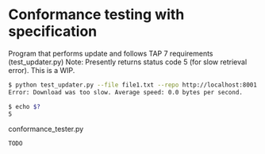 # Conformance testing with specification

Program that performs update and follows TAP 7 requirements (test_updater.py)
Note: Presently returns status code 5 (for slow retrieval error).  This is a WIP.

```Bash
$ python test_updater.py --file file1.txt --repo http://localhost:8001 --metadata /tmp/metadata --targets /tmp/targets
Error: Download was too slow. Average speed: 0.0 bytes per second.

$ echo $?
5
```

conformance_tester.py

```Bash
TODO
```
